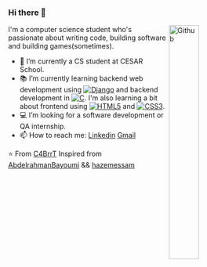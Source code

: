 ### Hi there 👋

<img width="35%" align="right" alt="Github" src="https://user-images.githubusercontent.com/48678280/88862734-4903af80-d201-11ea-968b-9c939d88a37c.gif" />

I'm a computer science student who's passionate about writing code, building software and building games(sometimes).

- 🔭 I’m currently a CS student at CESAR School.
- 📚 I’m currently learning backend web development using [![Django](https://img.shields.io/badge/django-%23092E20.svg?style=for-the-badge&logo=django&logoColor=white)](https://www.djangoproject.com/) and backend development in [![C](https://img.shields.io/badge/c-%2300599C.svg?style=for-the-badge&logo=c&logoColor=white)](https://www.iso.org/standard/74528.html). I'm also learning a bit about frontend using [![HTML5](https://img.shields.io/badge/html5-%23E34F26.svg?style=for-the-badge&logo=html5&logoColor=white)](https://developer.mozilla.org/en-US/docs/Web/HTML) and [![CSS3](https://img.shields.io/badge/css3-%231572B6.svg?style=for-the-badge&logo=css3&logoColor=white)](https://developer.mozilla.org/en-US/docs/Web/CSS).
- 💻 I’m looking for a software development or QA internship.
- 📫 How to reach me: [Linkedin](https://www.linkedin.com/in/caio-couto-589834205/) [Gmail](mailto:caiobarretocouto4@gmail.com)

⭐️ From [C4BrrT](https://github.com/C4BrrT)
Inspired from [AbdelrahmanBayoumi](https://github.com/abdelrahmanbayoumi) && [hazemessam](https://github.com/hazemessam)
